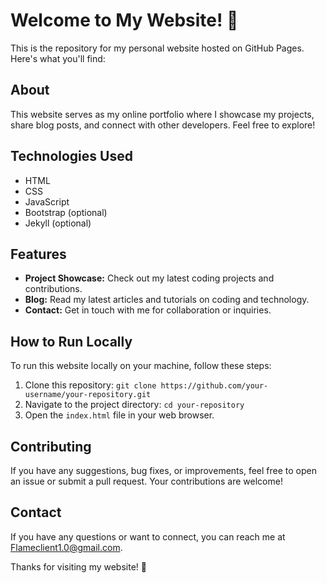 # Welcome to My Website! 🚀

This is the repository for my personal website hosted on GitHub Pages. Here's what you'll find:

## About

This website serves as my online portfolio where I showcase my projects, share blog posts, and connect with other developers. Feel free to explore!

## Technologies Used

- HTML
- CSS
- JavaScript
- Bootstrap (optional)
- Jekyll (optional)

## Features

- **Project Showcase:** Check out my latest coding projects and contributions.
- **Blog:** Read my latest articles and tutorials on coding and technology.
- **Contact:** Get in touch with me for collaboration or inquiries.

## How to Run Locally

To run this website locally on your machine, follow these steps:

1. Clone this repository: `git clone https://github.com/your-username/your-repository.git`
2. Navigate to the project directory: `cd your-repository`
3. Open the `index.html` file in your web browser.

## Contributing

If you have any suggestions, bug fixes, or improvements, feel free to open an issue or submit a pull request. Your contributions are welcome!

## Contact

If you have any questions or want to connect, you can reach me at [Flameclient1.0@gmail.com](mailto:Flameclient1.0@gmail.com).

Thanks for visiting my website! 🌟
